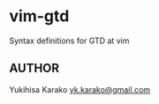 vim-gtd
===============

Syntax definitions for GTD at vim


AUTHOR
------

Yukihisa Karako <yk.karako@gmail.com>
